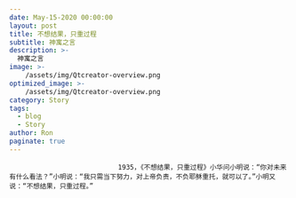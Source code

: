 ```yaml
---
date: May-15-2020 00:00:00
layout: post
title: 不想结果，只重过程
subtitle: 神寓之言
description: >-
  神寓之言
image: >-
    /assets/img/Qtcreator-overview.png
optimized_image: >-
    /assets/img/Qtcreator-overview.png
category: Story
tags:
  - blog
  - Story
author: Ron
paginate: true
---
```


							　　1935，《不想结果，只重过程》小华问小明说：“你对未来有什么看法？”小明说：“我只需当下努力，对上帝负责，不负耶稣重托，就可以了。”小明又说：“不想结果，只重过程。”
							
							
						